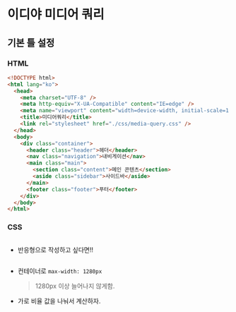 # 이디야 미디어 쿼리

## 기본 틀 설정

### HTML

```html
<!DOCTYPE html>
<html lang="ko">
  <head>
    <meta charset="UTF-8" />
    <meta http-equiv="X-UA-Compatible" content="IE=edge" />
    <meta name="viewport" content="width=device-width, initial-scale=1.0" />
    <title>미디어쿼리</title>
    <link rel="stylesheet" href="./css/media-query.css" />
  </head>
  <body>
    <div class="container">
      <header class="header">헤더</header>
      <nav class="navigation">내비게이션</nav>
      <main class="main">
        <section class="content">메인 콘텐츠</section>
        <aside class="sidebar">사이드바</aside>
      </main>
      <footer class="footer">푸터</footer>
    </div>
  </body>
</html>
```

### CSS

```css

```

- 반응형으로 작성하고 싶다면!!

<img scr="./img/layout.png" width="400"/>

- 컨테이너로 `max-width: 1280px`

  > 1280px 이상 늘어나지 않게함.

- 가로 비율 값을 나눠서 계산하자.
